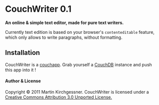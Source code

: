 # CouchWriter 0.1

**An online & simple text editor, made for pure text writers.**

Currently text edition is based on your browser's `contenteditable` feature, which only allows to write paragraphs, without formatting. 

## Installation

CouchWriter is a [couchapp](http://github.com/couchapp/couchapp). Grab yourself a [CouchDB](http://couchdb.apache.org/) instance and push this app into it !

#### Author & License

Copyright <span>&copy;</span> 2011 Martin Kirchgessner. CouchWriter is licensed under a [Creative Commons Attribution 3.0 Unported License.](http://creativecommons.org/licenses/by/3.0/)